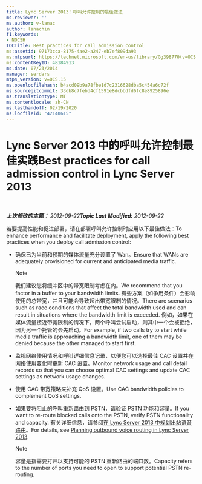 ```yaml
---
title: Lync Server 2013：呼叫允许控制的最佳做法
ms.reviewer: ''
ms.author: v-lanac
author: lanachin
f1.keywords:
- NOCSH
TOCTitle: Best practices for call admission control
ms:assetid: 97173cca-8175-4ae2-a247-eb7ef809da93
ms:mtpsurl: https://technet.microsoft.com/en-us/library/Gg398770(v=OCS.15)
ms:contentKeyID: 48184913
ms.date: 07/23/2014
manager: serdars
mtps_version: v=OCS.15
ms.openlocfilehash: b4acd09b9a78fbe1d7c2316628dba5c454a6c72f
ms.sourcegitcommit: 33db8c7febd4cf1591e8dcbbdfd6fc8e8925896e
ms.translationtype: MT
ms.contentlocale: zh-CN
ms.lasthandoff: 02/19/2020
ms.locfileid: "42140615"
---
```

<div data-xmlns="http://www.w3.org/1999/xhtml">

<div class="topic" data-xmlns="http://www.w3.org/1999/xhtml" data-msxsl="urn:schemas-microsoft-com:xslt" data-cs="http://msdn.microsoft.com/">

<div data-asp="https://msdn2.microsoft.com/asp">

# <a name="best-practices-for-call-admission-control-in-lync-server-2013"></a><span data-ttu-id="80fc4-102">Lync Server 2013 中的呼叫允许控制最佳实践</span><span class="sxs-lookup"><span data-stu-id="80fc4-102">Best practices for call admission control in Lync Server 2013</span></span>

</div>

<div id="mainSection">

<div id="mainBody">

<span> </span>

<span data-ttu-id="80fc4-103">_**上次修改的主题：** 2012-09-22_</span><span class="sxs-lookup"><span data-stu-id="80fc4-103">_**Topic Last Modified:** 2012-09-22_</span></span>

<span data-ttu-id="80fc4-104">若要提高性能和促进部署，请在部署呼叫允许控制时应用以下最佳做法：</span><span class="sxs-lookup"><span data-stu-id="80fc4-104">To enhance performance and facilitate deployment, apply the following best practices when you deploy call admission control:</span></span>

  - <span data-ttu-id="80fc4-105">确保已为当前和预期的媒体流量充分设置了 Wan。</span><span class="sxs-lookup"><span data-stu-id="80fc4-105">Ensure that WANs are adequately provisioned for current and anticipated media traffic.</span></span>
    
    <div>
    

    > [!NOTE]  
    > <span data-ttu-id="80fc4-106">我们建议您将缓冲区中的带宽限制考虑在内。</span><span class="sxs-lookup"><span data-stu-id="80fc4-106">We recommend that you factor in a buffer to your bandwidth limits.</span></span> <span data-ttu-id="80fc4-107">有些方案（如争用条件）会影响使用的总带宽，并且可能会导致超出带宽限制的情况。</span><span class="sxs-lookup"><span data-stu-id="80fc4-107">There are scenarios such as race conditions that affect the total bandwidth used and can result in situations where the bandwidth limit is exceeded.</span></span> <span data-ttu-id="80fc4-108">例如，如果在媒体流量接近带宽限制的情况下，两个呼叫尝试启动，则其中一个会被拒绝，因为另一个托管的会先启动。</span><span class="sxs-lookup"><span data-stu-id="80fc4-108">For example, if two calls try to start while media traffic is approaching a bandwidth limit, one of them may be denied because the other managed to start first.</span></span>

    
    </div>

  - <span data-ttu-id="80fc4-109">监视网络使用情况和呼叫详细信息记录，以便您可以选择最佳 CAC 设置并在网络使用变化时更新 CAC 设置。</span><span class="sxs-lookup"><span data-stu-id="80fc4-109">Monitor network usage and call detail records so that you can choose optimal CAC settings and update CAC settings as network usage changes.</span></span>

  - <span data-ttu-id="80fc4-110">使用 CAC 带宽策略来补充 QoS 设置。</span><span class="sxs-lookup"><span data-stu-id="80fc4-110">Use CAC bandwidth policies to complement QoS settings.</span></span>

  - <span data-ttu-id="80fc4-111">如果要将阻止的呼叫重新路由到 PSTN，请验证 PSTN 功能和容量。</span><span class="sxs-lookup"><span data-stu-id="80fc4-111">If you want to re-route blocked calls onto the PSTN, verify PSTN functionality and capacity.</span></span> <span data-ttu-id="80fc4-112">有关详细信息，请参阅[在 Lync Server 2013 中规划出站语音路由](lync-server-2013-planning-outbound-voice-routing.md)。</span><span class="sxs-lookup"><span data-stu-id="80fc4-112">For details, see [Planning outbound voice routing in Lync Server 2013](lync-server-2013-planning-outbound-voice-routing.md).</span></span>
    
    <div>
    

    > [!NOTE]  
    > <span data-ttu-id="80fc4-113">容量是指需要打开以支持可能的 PSTN 重新路由的端口数。</span><span class="sxs-lookup"><span data-stu-id="80fc4-113">Capacity refers to the number of ports you need to open to support potential PSTN re-routing.</span></span>

    
    </div>

</div>

<span> </span>

</div>

</div>

</div>

